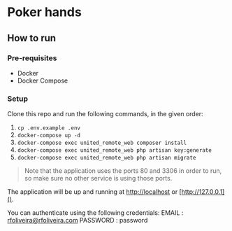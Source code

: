 # Poker hands

## How to run

### Pre-requisites
- Docker
- Docker Compose

### Setup

Clone this repo and run the following commands, in the given order:

1. `cp .env.example .env`
2. `docker-compose up -d`
3. `docker-compose exec united_remote_web composer install`
4. `docker-compose exec united_remote_web php artisan key:generate`
5. `docker-compose exec united_remote_web php artisan migrate`

> Note that the application uses the ports 80 and 3306 in order to run, so make sure no other service is using those ports.

The application will be up and running at [http://localhost]() or [http://127.0.0.1]().


You can authenticate using the following credentials:
EMAIL       : rfoliveira@rfoliveira.com
PASSWORD    : password
